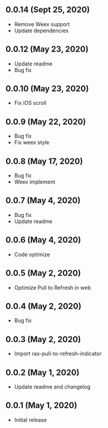 ## 0.0.14 (Sept 25, 2020)

* Remove Weex support
* Update dependencies

## 0.0.12 (May 23, 2020)

* Update readme
* Bug fix

## 0.0.10 (May 23, 2020)

* Fix iOS scroll

## 0.0.9 (May 22, 2020)

* Bug fix
* Fix weex style

## 0.0.8 (May 17, 2020)

* Bug fix
* Weex implement

## 0.0.7 (May 4, 2020)

* Bug fix
* Update readme

## 0.0.6 (May 4, 2020)

* Code optimize

## 0.0.5 (May 2, 2020)

* Optimize Pull to Refresh in web

## 0.0.4 (May 2, 2020)

* Bug fix

## 0.0.3 (May 2, 2020)

* Import rax-pull-to-refresh-indicator

## 0.0.2 (May 1, 2020)

* Update readme and changelog

## 0.0.1 (May 1, 2020)

* Initial release
